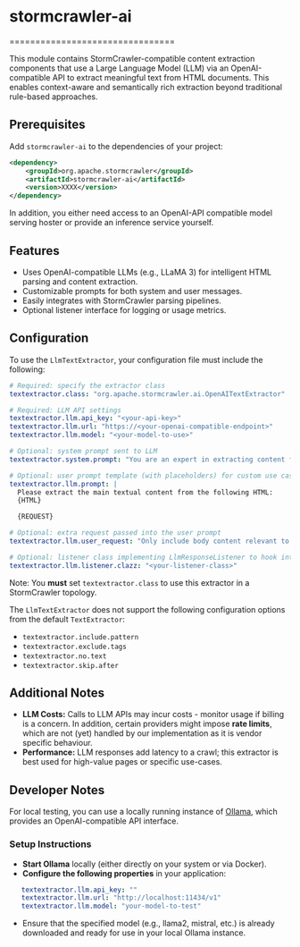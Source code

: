 # stormcrawler-ai
================================

This module contains StormCrawler-compatible content extraction components that use a Large Language Model (LLM) via an OpenAI-compatible API to extract meaningful text from HTML documents.
This enables context-aware and semantically rich extraction beyond traditional rule-based approaches.

## Prerequisites

Add `stormcrawler-ai` to the dependencies of your project\:

```xml
<dependency>
    <groupId>org.apache.stormcrawler</groupId>
    <artifactId>stormcrawler-ai</artifactId>
    <version>XXXX</version>
</dependency>
```
In addition, you either need access to an OpenAI-API compatible model serving hoster or provide an inference service yourself.

## Features

- Uses OpenAI-compatible LLMs (e.g., LLaMA 3) for intelligent HTML parsing and content extraction.
- Customizable prompts for both system and user messages.
- Easily integrates with StormCrawler parsing pipelines.
- Optional listener interface for logging or usage metrics.

## Configuration

To use the `LlmTextExtractor`, your configuration file must include the following:

```yaml
# Required: specify the extractor class
textextractor.class: "org.apache.stormcrawler.ai.OpenAITextExtractor"

# Required: LLM API settings
textextractor.llm.api_key: "<your-api-key>"
textextractor.llm.url: "https://<your-openai-compatible-endpoint>"
textextractor.llm.model: "<your-model-to-use>"

# Optional: system prompt sent to LLM
textextractor.system.prompt: "You are an expert in extracting content from plain HTML input."

# Optional: user prompt template (with placeholders) for custom use cases. Note: We provide a default prompt in `src/main/resources/llm-default-prompt.txt`
textextractor.llm.prompt: |
  Please extract the main textual content from the following HTML:
  {HTML}

  {REQUEST}

# Optional: extra request passed into the user prompt
textextractor.llm.user_request: "Only include body content relevant to articles."

# Optional: listener class implementing LlmResponseListener to hook into success/failure of LLM response, i.e. for tracking usage metrics.
textextractor.llm.listener.clazz: "<your-listener-class>"
```

Note: You **must** set `textextractor.class` to use this extractor in a StormCrawler topology. 

The `LlmTextExtractor` does not support the following configuration options from the default `TextExtractor`:

- `textextractor.include.pattern`
- `textextractor.exclude.tags`
- `textextractor.no.text`
- `textextractor.skip.after`

## Additional Notes
- **LLM Costs:** Calls to LLM APIs may incur costs - monitor usage if billing is a concern. In addition, certain providers might impose **rate limits**, which are not (yet) handled by our implementation as it is vendor specific behaviour.
- **Performance:** LLM responses add latency to a crawl; this extractor is best used for high-value pages or specific use-cases.

## Developer Notes

For local testing, you can use a locally running instance of [Ollama](https://github.com/ollama/ollama), which provides an OpenAI-compatible API interface.

### Setup Instructions

- **Start Ollama** locally (either directly on your system or via Docker).
- **Configure the following properties** in your application:

```yaml
   textextractor.llm.api_key: ""
   textextractor.llm.url: "http://localhost:11434/v1"
   textextractor.llm.model: "your-model-to-test"
```

- Ensure that the specified model (e.g., llama2, mistral, etc.) is already downloaded and ready for use in your local Ollama instance.